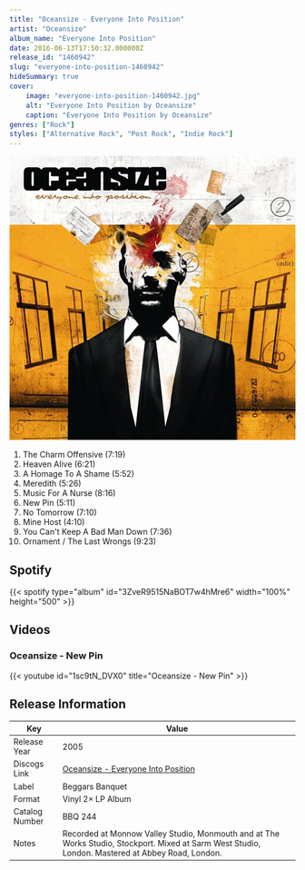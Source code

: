 ```yaml
---
title: "Oceansize - Everyone Into Position"
artist: "Oceansize"
album_name: "Everyone Into Position"
date: 2016-06-13T17:50:32.000000Z
release_id: "1460942"
slug: "everyone-into-position-1460942"
hideSummary: true
cover:
    image: "everyone-into-position-1460942.jpg"
    alt: "Everyone Into Position by Oceansize"
    caption: "Everyone Into Position by Oceansize"
genres: ["Rock"]
styles: ["Alternative Rock", "Post Rock", "Indie Rock"]
---
```


![Everyone Into Position by Oceansize](everyone-into-position-1460942.jpg)

<!-- section break -->

1. The Charm Offensive (7:19)
2. Heaven Alive (6:21)
3. A Homage To A Shame (5:52)
4. Meredith (5:26)
5. Music For A Nurse (8:16)
6. New Pin (5:11)
7. No Tomorrow (7:10)
8. Mine Host (4:10)
9. You Can't Keep A Bad Man Down (7:36)
10. Ornament / The Last Wrongs (9:23)

<!-- section break -->


## Spotify
{{< spotify type="album" id="3ZveR9515NaBOT7w4hMre6" width="100%" height="500" >}}



## Videos
### Oceansize - New Pin
{{< youtube id="1sc9tN_DVX0" title="Oceansize - New Pin" >}}<br>



## Release Information
|  Key           | Value                                                |
| ---------------| ---------------------------------------------------- |
| Release Year   | 2005                                   |
| Discogs Link   | [Oceansize - Everyone Into Position](https://www.discogs.com/release/1460942-Oceansize-Everyone-Into-Position) |
| Label          | Beggars Banquet |
| Format         | Vinyl 2× LP Album |
| Catalog Number | BBQ 244 |
| Notes | Recorded at Monnow Valley Studio, Monmouth and at The Works Studio, Stockport.  Mixed at Sarm West Studio, London.  Mastered at Abbey Road, London.   |